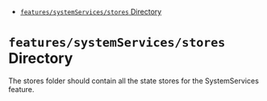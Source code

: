 <!-- START doctoc generated TOC please keep comment here to allow auto update -->
<!-- DON'T EDIT THIS SECTION, INSTEAD RE-RUN doctoc TO UPDATE -->

- [`features/systemServices/stores` Directory](#featuressystemservicesstores-directory)

<!-- END doctoc generated TOC please keep comment here to allow auto update -->

# `features/systemServices/stores` Directory

The stores folder should contain all the state stores for the SystemServices feature.

